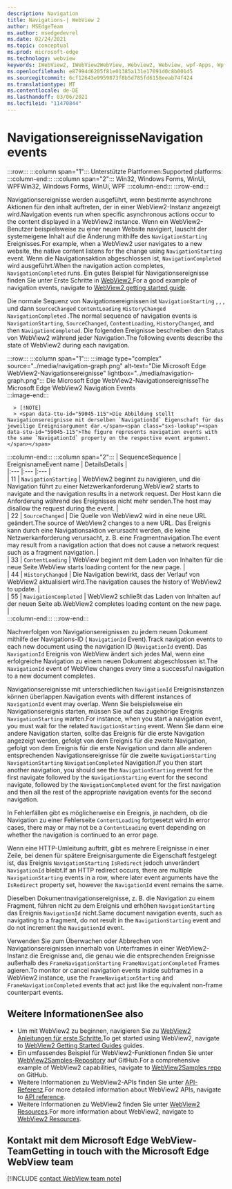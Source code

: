 ```yaml
---
description: Navigation
title: Navigations-| WebView 2
author: MSEdgeTeam
ms.author: msedgedevrel
ms.date: 02/24/2021
ms.topic: conceptual
ms.prod: microsoft-edge
ms.technology: webview
keywords: IWebView2, IWebView2WebView, Webview2, Webview, wpf-Apps, Wpf, Microsoft Edge, ICoreWebView2, ICoreWebView2Host, Browsersteuerung, Edge-HTML
ms.openlocfilehash: e87994d6205f81e01385a131e17091d0c8b001d5
ms.sourcegitcommit: 6cf12643e9959873f8b5d785fd6158eeab74f424
ms.translationtype: MT
ms.contentlocale: de-DE
ms.lasthandoff: 03/06/2021
ms.locfileid: "11470844"
---
```

# <a name="navigation-events"></a><span data-ttu-id="59045-104">Navigationsereignisse</span><span class="sxs-lookup"><span data-stu-id="59045-104">Navigation events</span></span>  

:::row:::
   :::column span="1":::
      <span data-ttu-id="59045-105">Unterstützte Plattformen:</span><span class="sxs-lookup"><span data-stu-id="59045-105">Supported platforms:</span></span>
   :::column-end:::
   :::column span="2":::
      <span data-ttu-id="59045-106">Win32, Windows Forms, WinUi, WPF</span><span class="sxs-lookup"><span data-stu-id="59045-106">Win32, Windows Forms, WinUi, WPF</span></span>
   :::column-end:::
:::row-end:::  

<span data-ttu-id="59045-107">Navigationsereignisse werden ausgeführt, wenn bestimmte asynchrone Aktionen für den inhalt auftreten, der in einer WebView2-Instanz angezeigt wird.</span><span class="sxs-lookup"><span data-stu-id="59045-107">Navigation events run when specific asynchronous actions occur to the content displayed in a WebView2 instance.</span></span>  <span data-ttu-id="59045-108">Wenn ein WebView2-Benutzer beispielsweise zu einer neuen Website navigiert, lauscht der systemeigene Inhalt auf die Änderung mithilfe des `NavigationStarting` Ereignisses.</span><span class="sxs-lookup"><span data-stu-id="59045-108">For example, when a WebView2 user navigates to a new website, the native content listens for the change using `NavigationStarting` event.</span></span>  <span data-ttu-id="59045-109">Wenn die Navigationsaktion abgeschlossen ist, `NavigationCompleted` wird ausgeführt.</span><span class="sxs-lookup"><span data-stu-id="59045-109">When the navigation action completes, `NavigationCompleted` runs.</span></span>  <span data-ttu-id="59045-110">Ein gutes Beispiel für Navigationsereignisse finden Sie unter Erste Schritte in [WebView2.][Webview2IndexGettingStarted]</span><span class="sxs-lookup"><span data-stu-id="59045-110">For a good example of navigation events, navigate to [WebView2 getting started guide][Webview2IndexGettingStarted].</span></span>  

<!--todo:  Move the relevant information out of the getting started guide to better focus the content and leave the most concise elements in the getting started guide.  -->   

<span data-ttu-id="59045-111">Die normale Sequenz von Navigationsereignissen ist `NavigationStarting` , , , und dann `SourceChanged` `ContentLoading` `HistoryChanged` `NavigationCompleted` .</span><span class="sxs-lookup"><span data-stu-id="59045-111">The normal sequence of navigation events is `NavigationStarting`, `SourceChanged`, `ContentLoading`, `HistoryChanged`, and then `NavigationCompleted`.</span></span>  <span data-ttu-id="59045-112">Die folgenden Ereignisse beschreiben den Status von WebView2 während jeder Navigation.</span><span class="sxs-lookup"><span data-stu-id="59045-112">The following events describe the state of WebView2 during each navigation.</span></span>  

:::row:::
   :::column span="1":::
      :::image type="complex" source="../media/navigation-graph.png" alt-text="Die Microsoft Edge WebView2-Navigationsereignisse" lightbox="../media/navigation-graph.png":::
         <span data-ttu-id="59045-114">Die Microsoft Edge WebView2-Navigationsereignisse</span><span class="sxs-lookup"><span data-stu-id="59045-114">The Microsoft Edge WebView2 Navigation Events</span></span>  
      :::image-end:::  
      
      > [!NOTE]
      > <span data-ttu-id="59045-115">Die Abbildung stellt Navigationsereignisse mit derselben `NavigationId` Eigenschaft für das jeweilige Ereignisargument dar.</span><span class="sxs-lookup"><span data-stu-id="59045-115">The figure represents navigation events with the same `NavigationId` property on the respective event argument.</span></span>  
   :::column-end:::
   :::column span="2":::
      | <span data-ttu-id="59045-116">Sequence</span><span class="sxs-lookup"><span data-stu-id="59045-116">Sequence</span></span> | <span data-ttu-id="59045-117">Ereignisname</span><span class="sxs-lookup"><span data-stu-id="59045-117">Event name</span></span> | <span data-ttu-id="59045-118">Details</span><span class="sxs-lookup"><span data-stu-id="59045-118">Details</span></span> |  
      |:--- |:--- |:--- |  
      | <span data-ttu-id="59045-119">1</span><span class="sxs-lookup"><span data-stu-id="59045-119">1</span></span> | `NavigationStarting`  |  <span data-ttu-id="59045-120">WebView2 beginnt zu navigieren, und die Navigation führt zu einer Netzwerkanforderung.</span><span class="sxs-lookup"><span data-stu-id="59045-120">WebView2 starts to navigate and the navigation results in a network request.</span></span>  <span data-ttu-id="59045-121">Der Host kann die Anforderung während des Ereignisses nicht mehr senden.</span><span class="sxs-lookup"><span data-stu-id="59045-121">The host may disallow the request during the event.</span></span>  |  
      | <span data-ttu-id="59045-122">2</span><span class="sxs-lookup"><span data-stu-id="59045-122">2</span></span> | `SourceChanged`  |  <span data-ttu-id="59045-123">Die Quelle von WebView2 wird in eine neue URL geändert.</span><span class="sxs-lookup"><span data-stu-id="59045-123">The source of WebView2 changes to a new URL.</span></span>  <span data-ttu-id="59045-124">Das Ereignis kann durch eine Navigationsaktion verursacht werden, die keine Netzwerkanforderung verursacht, z. B. eine Fragmentnavigation.</span><span class="sxs-lookup"><span data-stu-id="59045-124">The event may result from a navigation action that does not cause a network request such as a fragment navigation.</span></span>  |  
      | <span data-ttu-id="59045-125">3</span><span class="sxs-lookup"><span data-stu-id="59045-125">3</span></span> | `ContentLoading`  |  <span data-ttu-id="59045-126">WebView beginnt mit dem Laden von Inhalten für die neue Seite.</span><span class="sxs-lookup"><span data-stu-id="59045-126">WebView starts loading content for the new page.</span></span>  |  
      | <span data-ttu-id="59045-127">4</span><span class="sxs-lookup"><span data-stu-id="59045-127">4</span></span> | `HistoryChanged`  |  <span data-ttu-id="59045-128">Die Navigation bewirkt, dass der Verlauf von WebView2 aktualisiert wird.</span><span class="sxs-lookup"><span data-stu-id="59045-128">The navigation causes the history of WebView2 to update.</span></span>  |  
      | <span data-ttu-id="59045-129">5</span><span class="sxs-lookup"><span data-stu-id="59045-129">5</span></span> | `NavigationCompleted`  |  <span data-ttu-id="59045-130">WebView2 schließt das Laden von Inhalten auf der neuen Seite ab.</span><span class="sxs-lookup"><span data-stu-id="59045-130">WebView2 completes loading content on the new page.</span></span>  |  
   :::column-end:::
:::row-end:::

<span data-ttu-id="59045-131">Nachverfolgen von Navigationsereignissen zu jedem neuen Dokument mithilfe der Navigations-ID \( `NavigationId` Event\).</span><span class="sxs-lookup"><span data-stu-id="59045-131">Track navigation events to each new document using the navigation ID \(`NavigationId` event\).</span></span>  <span data-ttu-id="59045-132">Das `NavigationId` Ereignis von WebView ändert sich jedes Mal, wenn eine erfolgreiche Navigation zu einem neuen Dokument abgeschlossen ist.</span><span class="sxs-lookup"><span data-stu-id="59045-132">The `NavigationId` event of WebView changes every time a successful navigation to a new document completes.</span></span>  

 <span data-ttu-id="59045-133">Navigationsereignisse mit unterschiedlichen `NavigationId` Ereignisinstanzen können überlappen.</span><span class="sxs-lookup"><span data-stu-id="59045-133">Navigation events with different instances of `NavigationId` event may overlap.</span></span>  <span data-ttu-id="59045-134">Wenn Sie beispielsweise ein Navigationsereignis starten, müssen Sie auf das zugehörige Ereignis `NavigationStarting` warten.</span><span class="sxs-lookup"><span data-stu-id="59045-134">For instance, when you start a navigation event, you must wait for the related `NavigationStarting` event.</span></span>  <span data-ttu-id="59045-135">Wenn Sie dann eine andere Navigation starten, sollte das Ereignis für die erste Navigation angezeigt werden, gefolgt von dem Ereignis für die zweite Navigation, gefolgt von dem Ereignis für die erste Navigation und dann alle anderen entsprechenden Navigationsereignisse für die zweite `NavigationStarting` `NavigationStarting` `NavigationCompleted` Navigation.</span><span class="sxs-lookup"><span data-stu-id="59045-135">If you then start another navigation, you should see the `NavigationStarting` event for the first navigate followed by the `NavigationStarting` event for the second navigate, followed by the `NavigationCompleted` event for the first navigation and then all the rest of the appropriate navigation events for the second navigation.</span></span>  
 
 <span data-ttu-id="59045-136">In Fehlerfällen gibt es möglicherweise ein Ereignis, je nachdem, ob die Navigation zu einer Fehlerseite `ContentLoading` fortgesetzt wird.</span><span class="sxs-lookup"><span data-stu-id="59045-136">In error cases, there may or may not be a `ContentLoading` event depending on whether the navigation is continued to an error page.</span></span>  
 
 <span data-ttu-id="59045-137">Wenn eine HTTP-Umleitung auftritt, gibt es mehrere Ereignisse in einer Zeile, bei denen für spätere Ereignisargumente die Eigenschaft festgelegt ist, das Ereignis `NavigationStarting` `IsRedirect` jedoch unverändert `NavigationId` bleibt.</span><span class="sxs-lookup"><span data-stu-id="59045-137">If an HTTP redirect occurs, there are multiple `NavigationStarting` events in a row, where later event arguments have the `IsRedirect` property set, however the `NavigationId` event remains the same.</span></span>  
 
 <span data-ttu-id="59045-138">Dieselben Dokumentnavigationsereignisse, z. B. die Navigation zu einem Fragment, führen nicht zu dem Ereignis und erhöhen `NavigationStarting` das Ereignis `NavigationId` nicht.</span><span class="sxs-lookup"><span data-stu-id="59045-138">Same document navigation events, such as navigating to a fragment, do not result in the `NavigationStarting` event and do not increment the `NavigationId` event.</span></span>  

<span data-ttu-id="59045-139">Verwenden Sie zum Überwachen oder Abbrechen von Navigationsereignissen innerhalb von Unterframes in einer WebView2-Instanz die Ereignisse and, die genau wie die entsprechenden Ereignisse außerhalb des `FrameNavigationStarting` `FrameNavigationCompleted` Frames agieren.</span><span class="sxs-lookup"><span data-stu-id="59045-139">To monitor or cancel navigation events inside subframes in a WebView2 instance, use the `FrameNavigationStarting` and `FrameNavigationCompleted` events that act just like the equivalent non-frame counterpart events.</span></span>  

## <a name="see-also"></a><span data-ttu-id="59045-140">Weitere Informationen</span><span class="sxs-lookup"><span data-stu-id="59045-140">See also</span></span>  

*   <span data-ttu-id="59045-141">Um mit WebView2 zu beginnen, navigieren Sie zu [WebView2 Anleitungen für erste Schritte.][Webview2IndexGettingStarted]</span><span class="sxs-lookup"><span data-stu-id="59045-141">To get started using WebView2, navigate to [WebView2 Getting Started Guides][Webview2IndexGettingStarted] guides.</span></span>  
*   <span data-ttu-id="59045-142">Ein umfassendes Beispiel für WebView2-Funktionen finden Sie unter [WebView2Samples-Repository][GithubMicrosoftedgeWebview2samples] auf GitHub.</span><span class="sxs-lookup"><span data-stu-id="59045-142">For a comprehensive example of WebView2 capabilities, navigate to [WebView2Samples repo][GithubMicrosoftedgeWebview2samples] on GitHub.</span></span>  
*   <span data-ttu-id="59045-143">Weitere Informationen zu WebView2-APIs finden Sie unter [API-Referenz][DotnetApiMicrosoftWebWebview2WpfWebview2].</span><span class="sxs-lookup"><span data-stu-id="59045-143">For more detailed information about WebView2 APIs, navigate to [API reference][DotnetApiMicrosoftWebWebview2WpfWebview2].</span></span>  
*   <span data-ttu-id="59045-144">Weitere Informationen zu WebView2 finden Sie unter [WebView2 Resources][Webview2IndexNextSteps].</span><span class="sxs-lookup"><span data-stu-id="59045-144">For more information about WebView2, navigate to [WebView2 Resources][Webview2IndexNextSteps].</span></span>  

## <a name="getting-in-touch-with-the-microsoft-edge-webview-team"></a><span data-ttu-id="59045-145">Kontakt mit dem Microsoft Edge WebView-Team</span><span class="sxs-lookup"><span data-stu-id="59045-145">Getting in touch with the Microsoft Edge WebView team</span></span>  

[!INCLUDE [contact WebView team note](../includes/contact-webview-team-note.md)]  

<!-- links -->  

[Webview2IndexGettingStarted]: ../index.md#getting-started "Erste Schritte – Einführung in Microsoft Edge WebView2 | Microsoft Docs"  
[Webview2IndexNextSteps]: ../index.md#next-steps "Nächste Schritte – Einführung in Microsoft Edge WebView2 | Microsoft Docs"  

[DotnetApiMicrosoftWebWebview2WpfWebview2]: /dotnet/api/microsoft.web.webview2.wpf.webview2 "WebView2-Klasse | Microsoft Docs"  

[GithubMicrosoftedgeWebview2samples]: https://github.com/MicrosoftEdge/WebView2Samples "WebView2-Beispiele – MicrosoftEdge/WebView2Samples | GitHub"  
